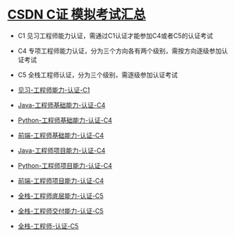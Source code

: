 # [CSDN C证 模拟考试汇总](https://ac.csdn.net/index.html)

- C1 见习工程师能力认证，需通过C1认证才能参加C4或者C5的认证考试
- C4 专项工程师能力认证，分为三个方向各有两个级别，需按方向逐级参加认证考试
- C5 全栈工程师认证，分为三个级别，需逐级参加认证考试


- [见习-工程师能力-认证-C1](https://ac.csdn.net/c1outline.html)

- [Java-工程师基础能力-认证-C4](https://ac.csdn.net/c4outline.html?active=0)
- [Python-工程师基础能力-认证-C4](https://ac.csdn.net/c4outline.html?active=2)
- [前端-工程师基础能力-认证-C4](https://ac.csdn.net/c4outline.html?active=4)
- [Java-工程师项目能力-认证-C4](https://ac.csdn.net/c4outline.html?active=1)
- [Python-工程师项目能力-认证-C4](https://ac.csdn.net/c4outline.html?active=3)
- [前端-工程师项目能力-认证-C4](https://ac.csdn.net/c4outline.html?active=5)

- [全栈-工程师底层能力-认证-C5](https://ac.csdn.net/c5outline.html?active=0)
- [全栈-工程师交付能力-认证-C5](https://ac.csdn.net/c5outline.html?active=1)
- [全栈-工程师-认证-C5](https://ac.csdn.net/c5outline.html?active=2)
